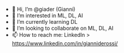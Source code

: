 - 👋 Hi, I’m @giader (Gianni) 
- 👀 I’m interested in ML, DL, AI
- 🌱 I’m currently learning DL
- 💞️ I’m looking to collaborate on ML, DL, AI
- 📫 How to reach me: LinkedIn > https://www.linkedin.com/in/gianniderossi/
